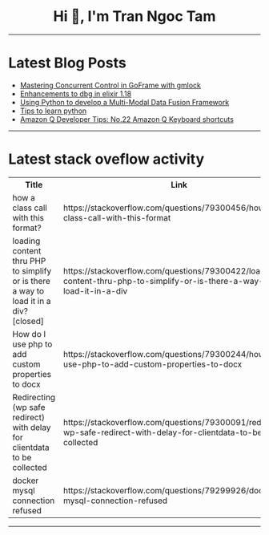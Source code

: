 <h1 align="center">Hi 👋, I'm Tran Ngoc Tam</h1>

---

# Latest Blog Posts 
<!-- BLOG-POST-LIST:START -->
- [Mastering Concurrent Control in GoFrame with gmlock](https://dev.to/jones_charles_ad50858dbc0/mastering-concurrent-control-in-goframe-with-gmlock-1c8i)
- [Enhancements to dbg in elixir 1.18](https://dev.to/dkuku/enhancements-to-dbg-in-elixir-118-hb0)
- [Using Python to develop a Multi-Modal Data Fusion Framework](https://dev.to/joshua_thuo_0207ef5a60a8e/using-python-to-develop-a-multi-modal-data-fusion-framework-3fd7)
- [Tips to learn python](https://dev.to/mehfila_parkkulthil_23/tips-to-learn-python-4l80)
- [Amazon Q Developer Tips: No.22 Amazon Q Keyboard shortcuts](https://dev.to/aws/amazon-q-developer-tips-no22-amazon-q-keyboard-shortcuts-2kfc)
<!-- BLOG-POST-LIST:END -->

---

# Latest stack oveflow activity
<table>
  <tr><th>Title</th><th>Link</th></tr>
  <!-- STACKOVERFLOW:START --><tr><td>how a class call with this format?</td><td>https://stackoverflow.com/questions/79300456/how-a-class-call-with-this-format</td></tr><tr><td>loading content thru PHP to simplify or is there a way to load it in a div? [closed]</td><td>https://stackoverflow.com/questions/79300422/loading-content-thru-php-to-simplify-or-is-there-a-way-to-load-it-in-a-div</td></tr><tr><td>How do I use php to add custom properties to docx</td><td>https://stackoverflow.com/questions/79300244/how-do-i-use-php-to-add-custom-properties-to-docx</td></tr><tr><td>Redirecting &lpar;wp safe redirect&rpar; with delay for clientdata to be collected</td><td>https://stackoverflow.com/questions/79300091/redirecting-wp-safe-redirect-with-delay-for-clientdata-to-be-collected</td></tr><tr><td>docker mysql connection refused</td><td>https://stackoverflow.com/questions/79299926/docker-mysql-connection-refused</td></tr><!-- STACKOVERFLOW:END -->
</table>

---


